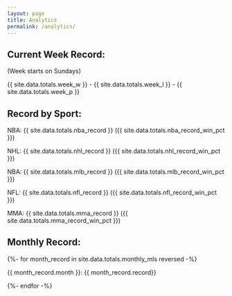 ```yaml
---
layout: page
title: Analytics
permalink: /analytics/
---
```


<h2>Current Week Record:</h2>
<p>(Week starts on Sundays)</p>
<p>{{ site.data.totals.week_w }} - {{ site.data.totals.week_l }} - {{ site.data.totals.week_p }}</p>
<h2>Record by Sport:</h2>
<p>NBA: {{ site.data.totals.nba_record }} ({{ site.data.totals.nba_record_win_pct }})</p>
<p>NHL: {{ site.data.totals.nhl_record }} ({{ site.data.totals.nhl_record_win_pct }})</p>
<p>NBA: {{ site.data.totals.mlb_record }} ({{ site.data.totals.mlb_record_win_pct }})</p>
<p>NFL: {{ site.data.totals.nfl_record }} ({{ site.data.totals.nfl_record_win_pct }})</p>
<p>MMA: {{ site.data.totals.mma_record }} ({{ site.data.totals.mma_record_win_pct }})</p>
<h2>Monthly Record:</h2>
{%- for month_record in site.data.totals.monthly_mls reversed -%}
<p>{{ month_record.month }}: {{ month_record.record}}</p>
{%- endfor -%}
